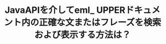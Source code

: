 ---
############################# Static ############################
layout: "auto-gen-gist"
draft: false
path: "ja/search/java/phrase/eml/"
otherformats: PDF DOC DOT DOCX DOCM DOTX DOTM TXT ODT OTT RTF XLS XLT XLSX XLSM XLSB XLTX XLTM XLA XLAM ODS OTS CSV TSV XML PPT PPS POT PPTX PPTM POTX POTM PPSX PPSM ODP PST EMLX MSG ONE ZIP XHTML MHTML MD CHM EPUB  FB2 

############################# Head ############################
head_title: "{{$ 5}}_UPPERドキュメントで正確なフレーズを検索および検索するJavaAPI"
head_description: "GroupDocs.Search Java APIは、プログラマーがフレーズ検索を埋め込んで、Javaを介して{{$ 5}}_UPPERドキュメントのテキスト内の特定の単語シーケンスまたは正確なフレーズを検出するのに役立ちます。"

############################# Header ############################
title: "JavaAPIを介してeml_ UPPERドキュメント内の正確な文またはフレーズを検索および表示する方法は？"
description: "GroupDocs.Search Java APIは、ソフトウェア開発者がフレーズ検索または正確な文検索を介して{{$ 5}}_UPPERドキュメント内の正確な文またはフレーズを検索できるようにする高度な検索機能を完全にサポートしています。"

######################### Download Button #######################
button:
    enable: true

############################# About ############################
about:
    enable: true
    title: "フレーズ検索とは何ですか？Javaアプリでそれを使用する方法は？"
    content: |
       フレーズ検索は、キーワードではなく、正確な文やフレーズをドキュメントやWebページ内で検索する非常に効果的な方法です。これは、ユーザーが正確なフレーズを検索するときに、表示された特定の順序ですべての検索用語を検索したいことを意味します。このWebページでは、ユーザーがJavaAPIを使用して効率的なドキュメントとWebページを検索するためのビジネスアプリケーションとツールを開発する方法に関する情報を共有します。 GroupDocs.Search for Javaは、非常によく構成された効率的なJava APIであり、ソフトウェア開発者は、サードパーティのソフトウェアをインストールせずに、独自のアプリ内で基本レベルから高度なレベルのテキスト検索操作を操作できます。 APIには、単純検索またはブール検索、ファジー、大文字と小文字を区別する検索、同義語、同音異義語、ワイルドカード、オブジェクトタイプ検索、データ範囲の設定、その他のタイプのクエリなど、ドキュメント検索に関連する多数の貴重な機能が含まれており、情報をすばやくエレガントに検索できます。さらに、キーボードレイアウトと一致しない言語で書かれた検索クエリの認識もサポートします。 

############################# content ############################
steps:
    enable: true
    block:
    - title_left: "Javaを介してEMLドキュメントでフレーズ検索を行う"
      content_left: |
       GroupDocs.Search Java APIには、ソフトウェアの専門家が検索機能と使いやすさを備えた強力なソフトウェアアプリケーションを作成できるようにする、高度な検索の完全なサポートが含まれています。 以下のJavaコードは、わずか数行のコードでテキストおよびオブジェクト形式でフレーズ検索を実行する方法を示しています。

      title_right: "EMLファイルでの正確な文の検索"
      content_right: |
         * インデックスフォルダとドキュメントフォルダへのパスを定義します。
         * [Index](https://apireference.groupdocs.com/search/java/com.groupdocs.search/Index#Index(java.lang.String)) クラスのインスタンスを呼び出して、指定したフォルダーにインデックスを作成します
         * [add](https://apireference.groupdocs.com/search/java/com.groupdocs.search/Index#add(java.lang.String)) メソッドを呼び出して、指定したフォルダーからドキュメントにインデックスを付ける
         * [検索](https://apireference.groupdocs.com/search/java/com.groupdocs.search/Index#search(com.groupdocs.search.SearchQuery)) メソッドを呼び出してテキストクエリで検索する
         *オブジェクト形式でフレーズ「フレーズテキスト」を検索します
         * [createWordQuery](https://apireference.groupdocs.com/search/java/com.groupdocs.search/SearchQuery#createWordQuery(java.lang.String)) メソッドを呼び出してword1、word2を作成し、サブクエリ3を作成する
         * [CreatePhraseSearchQuery](https：//apireference.groupdocs.com/search/java/com.groupdocs.search/SearchQuery#createPhraseSearchQuery（com.groupdocs.search.SearchQuery...)) を呼び出して、サブクエリを組み合わせて新しい検索クエリを作成します。方法
         *検索を開始し、検索結果を表示します
         
        
      gisthash: "396c41cda822cf79f31dd37c6740fa03"
      gistfile: "phrase_search_in_text_queries_java.java"

    - title_left: "Javaを介してEMLファイルを介してワイルドカードフレーズ検索を適用する"
      content_left: |
        GroupDocs.Search for Javaを使用すると、ソフトウェアプログラマーは、Javaアプリケーション内の{{$ 5}}_UPPERファイルを検索するときにワイルドカードフレーズ検索機能を追加できます。 次のJavaコード例は、JavaAPIを使用してさまざまなドキュメントタイプでワイルドカードフレーズ検索を適用する方法を示しています。

      title_right: "Javaでワイルドカードを使用したフレーズ検索"
      content_right: |
        * インデックスフォルダとドキュメントフォルダへのパスを定義します。
        * [Index](https://apireference.groupdocs.com/search/java/com.groupdocs.search/Index#Index(java.lang.String)) クラスのインスタンスを呼び出して、指定したフォルダーにインデックスを作成します
        * [add](https://apireference.groupdocs.com/search/java/com.groupdocs.search/Index#add(java.lang.String)) メソッドを呼び出して、指定したフォルダーからドキュメントにインデックスを付ける
        * [検索](https://apireference.groupdocs.com/search/java/com.groupdocs.search/Index#search(com.groupdocs.search.SearchQuery)) メソッドを呼び出してテキストクエリで検索する
        * オブジェクト形式でフレーズ「フレーズテキスト」を検索します
        * [createWordQuery](https://apireference.groupdocs.com/search/java/com.groupdocs.search/SearchQuery#createWordQuery(java.lang.String)) メソッドを呼び出してword1とword3を作成する
        * [createWildcardQuery](https://apireference.groupdocs.com/search/java/com.groupdocs.search/SearchQuery#createWildcardQuery(int,%20int)) メソッドを呼び出してwildcard2を作成する
        * [CreatePhraseSearchQuery](https：//apireference.groupdocs.com/search/java/com.groupdocs.search/SearchQuery#createPhraseSearchQuery（com.groupdocs.search.SearchQuery...)を呼び出して、サブクエリを組み合わせて新しいフレーズ検索クエリを作成します。 ） 方法
        * 検索を開始し、検索結果を表示します
     
      gisthash: "f21c8c4572883fecc0eeef82c2b814b1"
      gistfile: "use_wildcards_in_phrase_search_java.java"
      
    - title_left: "フレーズ検索と他のタイプの検索を組み合わせるJavaAPI"
      content_left: |
        GroupDocs.Search Java APIを使用すると、ソフトウェアプログラマーはフレーズ検索を他のタイプの検索と簡単に組み合わせることができます。 次のJavaコードは、単語および単語内の文字を表すワイルドカードを使用してフレーズ検索を実行する方法を示しています。

      title_right: "フレーズ検索と他の検索を組み合わせる方法"
      content_right: |
        * インデックスフォルダとドキュメントフォルダへのパスを定義します。
        * [Index](https://apireference.groupdocs.com/search/java/com.groupdocs.search/Index#Index(java.lang.String)) クラスのインスタンスを呼び出して、指定したフォルダーにインデックスを作成します
        * [add](https://apireference.groupdocs.com/search/java/com.groupdocs.search/Index#add(java.lang.String)) メソッドを呼び出して、指定したフォルダーからドキュメントにインデックスを付ける
         * [検索](https://apireference.groupdocs.com/search/java/com.groupdocs.search/Index#search(com.groupdocs.search.SearchQuery)) メソッドを呼び出してテキストクエリで検索する
         *オブジェクト形式でフレーズ「フレーズテキスト」を検索します
        *単語パターンを定義し、文字列を追加してワイルドカードを追加します
        * [CreateWordPatternQuery](https://apireference.groupdocs.com/search/java/com.groupdocs.search/SearchQuery#createWordPatternQuery(com.groupdocs.search.common.WordPattern)) メソッドを呼び出してwordPattern1を作成し、word3を作成する
        * [createWildcardQuery](https://apireference.groupdocs.com/search/java/com.groupdocs.search/SearchQuery#createWildcardQuery(int,%20int)) メソッドを呼び出してwildcard2を作成する
        * [CreatePhraseSearchQuery](https：//apireference.groupdocs.com/search/java/com.groupdocs.search/SearchQuery#createPhraseSearchQuery（com.groupdocs.search.SearchQuery...)) 方法 を呼び出して、サブクエリを組み合わせて新しいフレーズ検索クエリを作成します。
        *検索を開始し、検索結果を表示します
     
      gisthash: "dbd0f2eb292796e63e6213461f080e0c"
      gistfile: "combine_phrase_search_with_others_java.java"

    - title_left: "システム要求"
      content_left: |
        GroupDocs.Search for Javaは、すべての主要なプラットフォームとオペレーティングシステムでサポートされています。 完全なシステム要件ガイドについては、以下のコードを実行する前に[システム要件](https://docs.groupdocs.com/search/java/system-requirements/) にアクセスしてください。次の前提条件がインストールされていることを確認してください。 システム：
          *オペレーティングシステム：Microsoft Windows、Linux、MacOS
          * Javaバージョンのサポート：J2SE 7.0（1.7）、J2SE 8.0（1.8）以降
          * GroupDocsの最新バージョンを入手します。GroupDocs[リポジトリ](https://repository.groupdocs.com/repo/com/groupdocs/groupdocs-search/) からJavaAPIを検索します。
        
      title_right: "GroupDocs.Searchを使用する理由"
      content_right: |
        * メモリ内およびディスク上での検索インデックスの作成。
        * ファイル、ストリーム、または構造からインデックスを作成する機能。
        * パスワードで保護されたドキュメントのインデックス作成のサポート。
        * 複数のインデックスのマージのサポート。
        * 検索のインデックス作成中にドキュメントをフィルタリングします。
        * 検索中のスペルチェックのサポート。
        * ブレンドされた文字は完全にサポートされています
        * さまざまな種類の検索を1つの検索クエリに結合します。
        * 単純な単語と正規表現の検索のサポート
        * 検索クエリでのエイリアス置換を完全にサポートします。

demos:
    enable: true
        

more_formats:
    enable: true


back_to_top:
    enable: true
---
